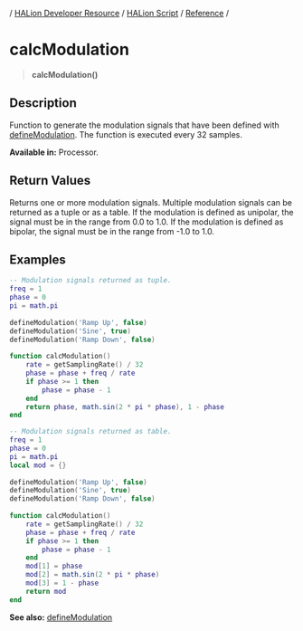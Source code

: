 / [HALion Developer Resource](../../HALion-Developer-Resource.md) / [HALion Script](./HALion-Script.md) / [Reference](./Reference.md) /

# calcModulation

>**calcModulation()**

## Description

Function to generate the modulation signals that have been defined with [defineModulation](./defineModulation.md). The function is executed every 32 samples.

**Available in:** Processor.

## Return Values

Returns one or more modulation signals. Multiple modulation signals can be returned as a tuple or as a table. If the modulation is defined as unipolar, the signal must be in the range from 0.0 to 1.0. If the modulation is defined as bipolar, the signal must be in the range from -1.0 to 1.0.

## Examples

```lua
-- Modulation signals returned as tuple.
freq = 1
phase = 0
pi = math.pi
 
defineModulation('Ramp Up', false)
defineModulation('Sine', true)
defineModulation('Ramp Down', false)
 
function calcModulation()
    rate = getSamplingRate() / 32
    phase = phase + freq / rate
    if phase >= 1 then
        phase = phase - 1
    end
    return phase, math.sin(2 * pi * phase), 1 - phase
end
```

```lua
-- Modulation signals returned as table.
freq = 1
phase = 0
pi = math.pi
local mod = {}
 
defineModulation('Ramp Up', false)
defineModulation('Sine', true)
defineModulation('Ramp Down', false)
 
function calcModulation()
    rate = getSamplingRate() / 32
    phase = phase + freq / rate
    if phase >= 1 then
        phase = phase - 1
    end
    mod[1] = phase
    mod[2] = math.sin(2 * pi * phase)
    mod[3] = 1 - phase
    return mod
end
```

**See also:** [defineModulation](./defineModulation.md)